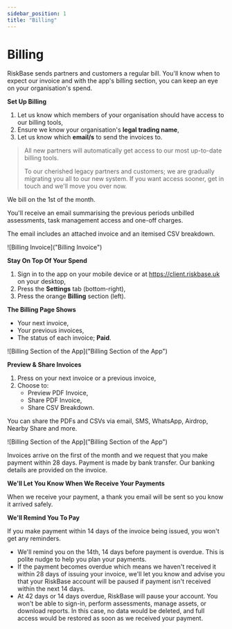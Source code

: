 ```yaml
---
sidebar_position: 1
title: "Billing"
---
```

# Billing

RiskBase sends partners and customers a regular bill. You'll know when to expect our invoice and with the app's billing section, you can keep an eye on your organisation's spend.

**Set Up Billing**

1. Let us know which members of your organisation should have access to our billing tools,
1. Ensure we know your organisation's **legal trading name**,
1. Let us know which **email/s** to send the invoices to.

> All new partners will automatically get access to our most up-to-date billing tools.
>
> To our cherished legacy partners and customers; we are gradually migrating you all to our new system. If you want access sooner, get in touch and we'll move you over now.

We bill on the 1st of the month.

You'll receive an email summarising the previous periods unbilled assessments, task management access and one-off charges.

The email includes an attached invoice and an itemised CSV breakdown.

![Billing Invoice]("Billing Invoice")

**Stay On Top Of Your Spend**

1. Sign in to the app on your mobile device or at https://client.riskbase.uk on your desktop,
1. Press the **Settings** tab (bottom-right),
1. Press the orange **Billing** section (left).

**The Billing Page Shows**

* Your next invoice,
* Your previous invoices,
* The status of each invoice; **Paid**.

![Billing Section of the App]("Billing Section of the App")

**Preview & Share Invoices**

1. Press on your next invoice or a previous invoice,
1. Choose to:
    * Preview PDF Invoice,
    * Share PDF Invoice,
    * Share CSV Breakdown.

You can share the PDFs and CSVs via email, SMS, WhatsApp, Airdrop, Nearby Share and more.

![Billing Section of the App]("Billing Section of the App")

Invoices arrive on the first of the month and we request that you make payment within 28 days. Payment is made by bank transfer. Our banking details are provided on the invoice.

**We'll Let You Know When We Receive Your Payments**

When we receive your payment, a thank you email will be sent so you know it arrived safely.

**We'll Remind You To Pay**

If you make payment within 14 days of the invoice being issued, you won't get any reminders.

* We'll remind you on the 14th, 14 days before payment is overdue. This is polite nudge to help you plan your payments.
* If the payment becomes overdue which means we haven't received it within 28 days of issuing your invoice, we'll let you know and advise you that your RiskBase account will be paused if payment isn't received within the next 14 days.
* At 42 days or 14 days overdue, RiskBase will pause your account. You won't be able to sign-in, perform assessments, manage assets, or download reports. In this case, no data would be deleted, and full access would be restored as soon as we received your payment.
